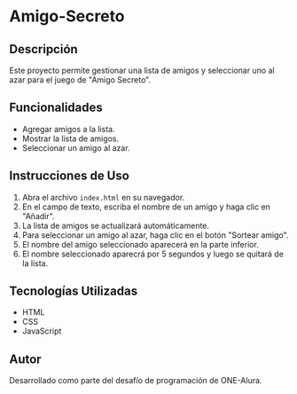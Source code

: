 # Amigo-Secreto

## Descripción
Este proyecto permite gestionar una lista de amigos y seleccionar uno al azar para el juego de "Amigo Secreto".

## Funcionalidades
- Agregar amigos a la lista.
- Mostrar la lista de amigos.
- Seleccionar un amigo al azar.

## Instrucciones de Uso
1. Abra el archivo `index.html` en su navegador.
2. En el campo de texto, escriba el nombre de un amigo y haga clic en "Añadir".
3. La lista de amigos se actualizará automáticamente.
4. Para seleccionar un amigo al azar, haga clic en el botón "Sortear amigo".
5. El nombre del amigo seleccionado aparecerá en la parte inferior.
6. El nombre seleccionado aparecrá por 5 segundos y luego se quitará de la lista.

## Tecnologías Utilizadas
- HTML
- CSS
- JavaScript

## Autor
Desarrollado como parte del desafío de programación de ONE-Alura.
